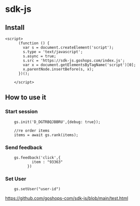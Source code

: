 # sdk-js

## Install


```
<script>
      (function () {
        var s = document.createElement('script');
        s.type = 'text/javascript';
        s.async = true;
        s.src = 'https://sdk-js.goshops.com/index.js';
        var x = document.getElementsByTagName('script')[0];
        x.parentNode.insertBefore(s, x);
      })();

    </script>
```

## How to use it 

### Start session

```
    gs.init('D_DGTRBQJBBRU',{debug: true});
```


```
    //re order items
    items = await gs.rank(items);
```

### Send feedback

```
    gs.feedback('click',{
            item : "93363"
          })
```

### Set User


```
    gs.setUser("user-id")
```

https://github.com/goshops-com/sdk-js/blob/main/test.html

